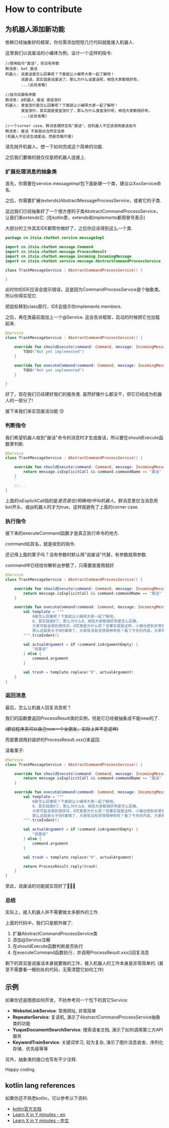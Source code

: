 # How to contribute

## 为机器人添加新功能

依赖已经抽象好的框架，你仅需添加短短几行代码就能接入机器人.

这里我们以说废话的小编体为例，设计一个这样的指令:

```
//使用指令"废话"，但没有参数
群消息: bot 废话
机器人: 说废话是怎么回事呢？下面就让小编带大家一起了解吧！
       说废话，其实就是说废话了，那么为什么说废话呢，相信大家都很好奇。
       ...(此处省略)

//指令后跟有参数
群消息: @机器人 废话 食堂涨价
机器人: 食堂涨价是怎么回事呢？下面就让小编带大家一起了解吧！
       食堂涨价，其实就是食堂涨价了，那么为什么食堂涨价呢，相信大家都很好奇。
       ...(此处省略)

//一个corner case，群消息偶然含有"废话"，但机器人不应该调用废话指令
群消息: 废话 不装驱动当然没法用
(机器人不应该生成废话，而是忽略不理)
```

请先抛开机器人，想一下如何完成这个简单的功能.

之后我们要做的就仅仅是把机器人连接上.

### 扩展处理消息的抽象类

首先，你需要在service.messageImpl包下面新建一个类，建议以XxxService命名.

之后，你需要扩展(extends)AbstractMessageProcessService，或者它的子类.

这边我们已经抽象好了一个很方便的子类AbstractCommandProcessService，让我们来extends它.
(在kotlin里，extends和implements都用冒号表示)

大部分的工作其实IDE都帮你做好了，之后你应该得到这么一个类.

```kotlin
package cn.itxia.chatbot.service.messageImpl

import cn.itxia.chatbot.message.Command
import cn.itxia.chatbot.message.ProcessResult
import cn.itxia.chatbot.message.incoming.IncomingMessage
import cn.itxia.chatbot.service.message.AbstractCommandProcessService

class TrashMessageService : AbstractCommandProcessService() {

}
```

此时你的IDE应该会提示错误，这是因为CommandProcessService是个抽象类，所以你得实现它.

把鼠标移到class那行，IDE会提示你implements members.

之后，再在类最前面加上一个@Service. 这会告诉框架，启动的时候把它也加载起来.

```kotlin
@Service
class TrashMessageService : AbstractCommandProcessService() {

    override fun shouldExecute(command: Command, message: IncomingMessage): Boolean {
        TODO("Not yet implemented")
    }

    override fun executeCommand(command: Command, message: IncomingMessage): ProcessResult {
        TODO("Not yet implemented")
    }

}
```

好了，现在我们已经建好我们的服务类. 虽然好像什么都没干，但它已经成为机器人的一部分了!

接下来我们来实现废话功能 😊

### 判断指令

我们希望机器人收到"废话"命令的消息时才生成废话，所以要在shouldExecute函数里判断.

```kotlin
@Service
class TrashMessageService : AbstractCommandProcessService() {

    override fun shouldExecute(command: Command, message: IncomingMessage): Boolean {
        return message.isExplicitCall && command.commandName == "废话"
    }

    //...
}

```

上面的isExplicitCall指的是*是否是在(明确地)呼叫机器人*，群消息里仅当消息用bot开头、或@机器人时才为true，这样就避免了上面的corner case.

### 执行指令

接下来的executeCommand函数才是真正执行命令的地方.

command如其名，就是收到的指令.

还记得上面的栗子吗？没有参数时默认用"说废话"代替，有参数就用参数.

command中已经给你解析出参数了，只需要直接用就好.

```kotlin
@Service
class TrashMessageService : AbstractCommandProcessService() {

    override fun shouldExecute(command: Command, message: IncomingMessage): Boolean {
        return message.isExplicitCall && command.commandName == "废话"
    }

    override fun executeCommand(command: Command, message: IncomingMessage): ProcessResult {
        val template = """
            0是怎么回事呢？下面就让小编带大家一起了解吧。
            0，其实就是0了，那么为什么0，相信大家都很好奇是怎么回事。
            大家可能会感到很惊讶，0究竟是为什么呢？但事实就是这样，小编也感到非常惊讶。
            那么这就是关于0的事情了，大家有没有觉得很神奇呢？看了今天的内容，大家有什么想法呢？欢迎回复一起讨论噢~
        """.trimIndent()

        val actualArgument = if (command.isArgumentEmpty) {
            "说废话"
        } else {
            command.argument
        }

        val trash = template.replace("0", actualArgument)
    }
}

```

### 返回消息

最后，怎么让机器人回复消息呢？

我们的函数要返回ProcessResult类的实例，但是它已经被抽象成不能new的了.

~~(都说程序员可以自己new一个女朋友，实际上并不是这样)~~

而是要调用封装好的ProcessResult.xxx()来返回.

请看栗子:

```kotlin
@Service
class TrashMessageService : AbstractCommandProcessService() {

    override fun shouldExecute(command: Command, message: IncomingMessage): Boolean {
        return message.isExplicitCall && command.commandName == "废话"
    }

    override fun executeCommand(command: Command, message: IncomingMessage): ProcessResult {
        val template = """
            0是怎么回事呢？下面就让小编带大家一起了解吧。
            0，其实就是0了，那么为什么0，相信大家都很好奇是怎么回事。
            大家可能会感到很惊讶，0究竟是为什么呢？但事实就是这样，小编也感到非常惊讶。
            那么这就是关于0的事情了，大家有没有觉得很神奇呢？看了今天的内容，大家有什么想法呢？欢迎回复一起讨论噢~
        """.trimIndent()

        val actualArgument = if (command.isArgumentEmpty) {
            "说废话"
        } else {
            command.argument
        }

        val trash = template.replace("0", actualArgument)

        return ProcessResult.reply(trash)
    }
}

```

至此，说废话的功能就实现好了🎉🎉🎉

### 总结

实际上，接入机器人并不需要做太多额外的工作.

上面的代码中，我们只是额外做了:

1. 扩展AbstractCommandProcessService类
2. 添加@Service注解
3. 在shouldExecute函数判断是否执行
4. 在executeCommand函数执行，并调用ProcessResult.xxx()回复消息

剩下的其实是说废话本身就要做的工作，接入机器人的工作本身是非常简单的.
(甚至不需要看一眼别处的代码，无需清楚它如何工作)

## 示例

如果你还是困惑如何开发，不妨参考同一个包下的其它Service:

- **WebsiteLinkService**: 常用网址, 非常简单
- **RepeaterService**: 复读机, 演示了AbstractCommandProcessService抽象类的功能
- **YuqueDocumentSearchService**: 搜索语雀文档, 演示了如何调用第三方API服务
- **KeywordTrainService**: 关键词学习, 较为复杂, 演示了图片消息收发、序列化存储、优先级等等

另外，抽象类的接口也写有不少注释.

Happy coding.

## kotlin lang references

如果你还不熟悉kotlin，可以参考以下资料:
- [kotlin官方文档](https://kotlinlang.org/docs/reference/)
- [Learn X in Y minutes - en](https://learnxinyminutes.com/docs/kotlin/)
- [Learn X in Y minutes - 中文](https://learnxinyminutes.com/docs/zh-cn/kotlin-cn/)
